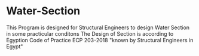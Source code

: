 # Water-Section

This Program is designed for Structural Engineers to design Water Section in some practicular conditons 
The Design of Section is according to Egyption Code of Practice ECP 203-2018 "known by Structural Engineers in Egypt" 
